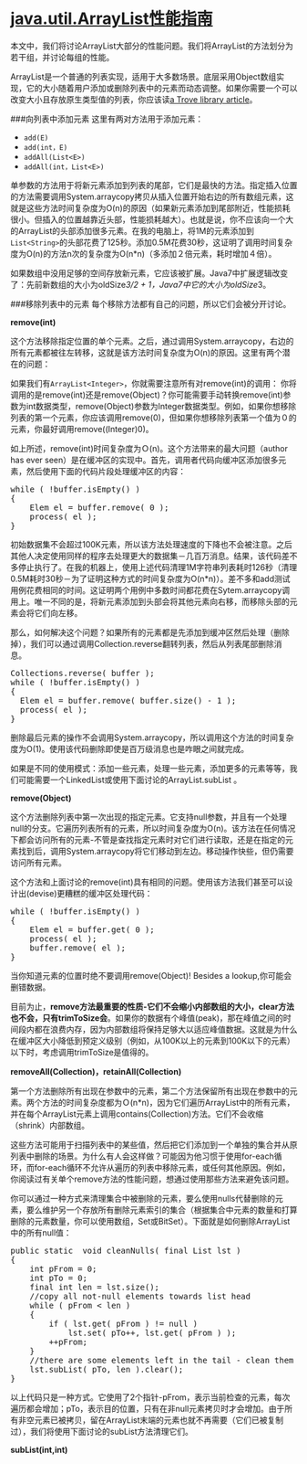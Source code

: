 [java.util.ArrayList性能指南](http://java-performance.info/arraylist-performance/)
==========================
本文中，我们将讨论ArrayList大部分的性能问题。我们将ArrayList的方法划分为若干组，并讨论每组的性能。

ArrayList是一个普通的列表实现，适用于大多数场景。底层采用Object数组实现，它的大小随着用户添加或删除列表中的元素而动态调整。如果你需要一个可以改变大小且存放原生类型值的列表，你应该读[a Trove library article](http://java-performance.info/primitive-types-collections-trove-library/)。

###向列表中添加元素
这里有两对方法用于添加元素：
* `add(E)`
* `add(int，E)`
* `addAll(List<E>)`
* `addAll(int，List<E>)`

单参数的方法用于将新元素添加到列表的尾部，它们是最快的方法。指定插入位置的方法需要调用System.arraycopy拷贝从插入位置开始右边的所有数组元素，这就是这些方法时间复杂度为O(n)的原因（如果新元素添加到尾部附近，性能损耗很小。但插入的位置越靠近头部，性能损耗越大）。也就是说，你不应该向一个大的ArrayList的头部添加很多元素。在我的电脑上，将1M的元素添加到`List<String>`的头部花费了125秒。添加0.5M花费30秒，这证明了调用时间复杂度为O(n)的方法n次的复杂度为O(n*n)（多添加２倍元素，耗时增加４倍）。

如果数组中没用足够的空间存放新元素，它应该被扩展。Java7中扩展逻辑改变了：先前新数组的大小为oldSize*3/2 + 1，Java7中它的大小为oldSize*3。

###移除列表中的元素
每个移除方法都有自己的问题，所以它们会被分开讨论。

**remove(int)**

这个方法移除指定位置的单个元素。之后，通过调用System.arraycopy，右边的所有元素都被往左转移，这就是该方法时间复杂度为O(n)的原因。这里有两个潜在的问题：

如果我们有`ArrayList<Integer>`，你就需要注意所有对remove(int)的调用：
你将调用的是remove(int)还是remove(Object)？你可能需要手动转换remove(int)参数为int数据类型，remove(Object)参数为Integer数据类型。例如，如果你想移除列表的第一个元素，你应该调用remove(0)，但如果你想移除列表第一个值为０的元素，你最好调用remove((Integer)0)。

如上所述，remove(int)时间复杂度为Ｏ(n)。这个方法带来的最大问题（author has ever seen）是在缓冲区的实现中。首先，调用者代码向缓冲区添加很多元素，然后使用下面的代码片段处理缓冲区的内容：
<pre>
while ( !buffer.isEmpty() )
{
    Elem el = buffer.remove( 0 );
    process( el );
}
</pre>
初始数据集不会超过100K元素，所以该方法处理速度的下降也不会被注意。之后其他人决定使用同样的程序去处理更大的数据集－几百万消息。结果，该代码差不多停止执行了。在我的机器上，使用上述代码清理1M字符串列表耗时126秒（清理0.5M耗时30秒－为了证明这种方式的时间复杂度为O(n*n)）。差不多和add测试用例花费相同的时间。这证明两个用例中多数时间都花费在Sytem.arraycopy调用上。唯一不同的是，将新元素添加到头部会将其他元素向右移，而移除头部的元素会将它们向左移。

那么，如何解决这个问题？如果所有的元素都是先添加到缓冲区然后处理（删除掉），我们可以通过调用Collection.reverse翻转列表，然后从列表尾部删除消息。
<pre>
Collections.reverse( buffer );
while ( !buffer.isEmpty() )
{
  Elem el = buffer.remove( buffer.size() - 1 );
  process( el );
}
</pre>
删除最后元素的操作不会调用System.arraycopy，所以调用这个方法的时间复杂度为O(1)。使用该代码删除即使是百万级消息也是咋眼之间就完成。

如果是不同的使用模式：添加一些元素，处理一些元素，添加更多的元素等等，我们可能需要一个LinkedList或使用下面讨论的ArrayList.subList	。

**remove(Object)**

这个方法删除列表中第一次出现的指定元素。它支持null参数，并且有一个处理null的分支。它遍历列表所有的元素，所以时间复杂度为O(n)。该方法在任何情况下都会访问所有的元素-不管是查找指定元素时对它们进行读取，还是在指定的元素找到后，调用System.arraycopy将它们移动到左边。移动操作快些，但仍需要访问所有元素。

这个方法和上面讨论的remove(int)具有相同的问题。使用该方法我们甚至可以设计出(devise)更糟糕的缓冲区处理代码：
<pre>
while ( !buffer.isEmpty() )
{
    Elem el = buffer.get( 0 );
    process( el );
    buffer.remove( el );
}
</pre>
当你知道元素的位置时绝不要调用remove(Object)! Besides a lookup,你可能会删错数据。

目前为止，**remove方法最重要的性质-它们不会缩小内部数组的大小，clear方法也不会，只有trimToSize会**。如果你的数据有个峰值(peak)，那在峰值之间的时间段内都在浪费内存，因为内部数组将保持足够大以适应峰值数据。这就是为什么在缓冲区大小降低到预定义级别（例如，从100K以上的元素到100K以下的元素）以下时，考虑调用trimToSize是值得的。

**removeAll(Collection)，retainAll(Collection)**

第一个方法删除所有出现在参数中的元素，第二个方法保留所有出现在参数中的元素。两个方法的时间复杂度都为Ｏ(n*n)，因为它们遍历ArrayList中的所有元素，并在每个ArrayList元素上调用contains(Collection)方法。它们不会收缩（shrink）内部数组。

这些方法可能用于扫描列表中的某些值，然后把它们添加到一个单独的集合并从原列表中删除的场景。为什么有人会这样做？可能因为他习惯于使用for-each循环，而for-each循环不允许从遍历的列表中移除元素，或任何其他原因。例如，你阅读过有关单个remove方法的性能问题，想通过使用那些方法来避免该问题。

你可以通过一种方式来清理集合中被删除的元素，要么使用nulls代替删除的元素，要么维护另一个存放所有删除元素索引的集合（根据集合中元素的数量和打算删除的元素数量，你可以使用数组，Set或BitSet）。下面就是如何删除ArrayList中的所有null值：

<pre>
public static <T> void cleanNulls( final List<T> lst )
{
    int pFrom = 0;
    int pTo = 0;
    final int len = lst.size();
    //copy all not-null elements towards list head
    while ( pFrom < len )
    {
        if ( lst.get( pFrom ) != null )
            lst.set( pTo++, lst.get( pFrom ) );
        ++pFrom;
    }
    //there are some elements left in the tail - clean them
    lst.subList( pTo, len ).clear();
}
</pre>

以上代码只是一种方式。它使用了2个指针-pFrom，表示当前检查的元素，每次遍历都会增加；pTo，表示目的位置，只有在非null元素拷贝时才会增加。由于所有非空元素已被拷贝，留在ArrayList末端的元素也就不再需要（它们已被复制过），我们将使用下面讨论的subList方法清理它们。

**subList(int,int)**
